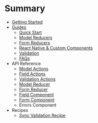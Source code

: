 # Summary

* [Getting Started](README.md)
* [Guides](guides.md)
   * [Quick Start](step_by_step.md)
   * [Model Reducers](model_reducers.md)
   * [Form Reducers](form_reducers.md)
   * [React Native & Custom Components](react_native_&_custom_components.md)
   * [Validation](validation.md)
   * [FAQs](faqs.md)
* API Reference
   * [Model Actions](model_actions.md)
   * [Field Actions](field_actions.md)
   * [Validation Actions](validation_actions.md)
   * [Model Reducer](model_reducer.md)
   * [Form Reducer](form_reducer.md)
   * [Field Component](field_component.md)
   * [Form Component](form_component.md)
   * Errors Component
* Recipes
   * [Sync Validation Recipe](sync_validation_recipe.md)


